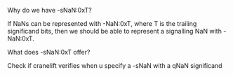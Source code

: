 Why do we have -sNaN:0xT?

If NaNs can be represented with -NaN:0xT, where T is the trailing significand bits, then we should be able to represent a signalling NaN with -NaN:0xT.

What does -sNaN:0xT offer?

Check if cranelift verifies when u specify a -sNaN with a qNaN significand
